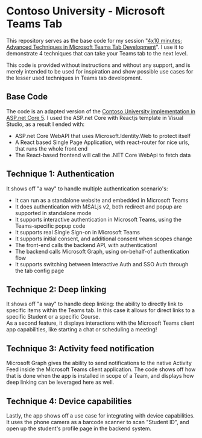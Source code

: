 # Contoso University - Microsoft Teams Tab
This repository serves as the base code for my session "[4x10 minutes: Advanced Techniques in Microsoft Teams Tab Development](https://sessionize.com/s/yannick-reekmans/4x10_minutes_advanced_techniques_in/39492)". I use it to demonstrate 4 techniques that can take your Teams tab to the next level.

This code is provided without instructions and without any support, and is merely intended to be used for inspiration and show possible use cases for the lesser used techniques in Teams tab development.

## Base Code
The code is an adapted version of the [Contoso University implementation in ASP.net Core 5](https://github.com/dotnet/AspNetCore.Docs/tree/main/aspnetcore/data/ef-rp/intro/samples/cu50).
I used the ASP.net Core with Reactjs template in Visual Studio, as a result I ended with:
- ASP.net Core WebAPI that uses Microsoft.Identity.Web to protect itself
- A React based Single Page Application, with react-router for nice urls, that runs the whole front end
- The React-based frontend will call the .NET Core WebApi to fetch data

## Technique 1: Authentication
It shows off "a way" to handle multiple authentication scenario's:
- It can run as a standalone website and embedded in Microsoft Teams
- It does authentication with MSALjs v2, both redirect and popup are supported in standalone mode
- It supports interactive authentication in Microsoft Teams, using the Teams-specific popup code
- It supports real Single Sign-on in Microsoft Teams
- It supports initial consent, and additional consent when scopes change
- The front-end calls the backend API, with authentication!
- The backend calls Microsoft Graph, using on-behalf-of authentication flow
- It supports switching between Interactive Auth and SSO Auth through the tab config page

## Technique 2: Deep linking
It shows off "a way" to handle deep linking: the ability to directly link to specific items within the Teams tab. In this case it allows for direct links to a specific Student or a specific Course.  
As a second feature, it displays interactions with the Microsoft Teams client app capabilities, like starting a chat or scheduling a meeting!

## Technique 3: Activity feed notification
Microsoft Graph gives the ability to send notifications to the native Activity Feed inside the Microsoft Teams client application. The code shows off how that is done when the app is installed in scope of a Team, and displays how deep linking can be leveraged here as well.

## Technique 4: Device capabilities
Lastly, the app shows off a use case for integrating with device capabilities. It uses the phone camera as a barcode scanner to scan "Student ID", and open up the student's profile page in the backend system.
